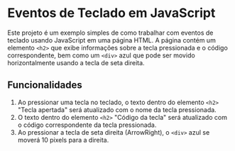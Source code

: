 # Eventos de Teclado em JavaScript

Este projeto é um exemplo simples de como trabalhar com eventos de teclado usando JavaScript em uma página HTML. 
A página contém um elemento `<h2>` que exibe informações sobre a tecla pressionada e o código correspondente, 
bem como um `<div>` azul que pode ser movido horizontalmente usando a tecla de seta direita.

## Funcionalidades

1. Ao pressionar uma tecla no teclado, o texto dentro do elemento `<h2>` "Tecla apertada" será atualizado com o nome da tecla pressionada.
2. O texto dentro do elemento `<h2>` "Código da tecla" será atualizado com o código correspondente da tecla pressionada.
3. Ao pressionar a tecla de seta direita (ArrowRight), o `<div>` azul se moverá 10 pixels para a direita.


